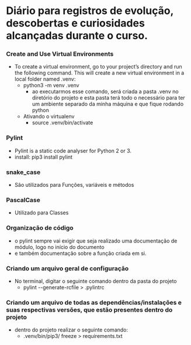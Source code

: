 # Diário para registros de evolução, descobertas e curiosidades alcançadas durante o curso. 

### Create and Use Virtual Environments
- To create a virtual environment, go to your project’s directory and run the following command. This will create a new virtual environment in a local folder named .venv:
  - python3 -m venv .venv
    - ao executarmos esse comando, será criada a pasta .venv no diretório do projeto e esta pasta terá todo o necessário para ter um ambiente separado da minha máquina e que fique rodando python 
  - Ativando o virtualenv
    - source .venv/bin/activate

### Pylint
- Pylint is a static code analyser for Python 2 or 3.
- install: pip3 install pylint

### snake_case
- São utilizados para Funções, variáveis e métodos

### PascalCase
- Utilizado para Classes

### Organização de código
- o pylint sempre vai exigir que seja realizado uma documentação de módulo, logo no início do documento
- e também documentação sobre a função criada em si.
<!-- 18 MINUTOS -->

### Criando um arquivo geral de configuração
- No terminal, digitar o seguinte comando dentro da pasta do projeto
  - pylint --generate-rcfile > .pylintrc

### Criando um arquivo de todas as dependências/instalações e suas respectivas versões, que estão presentes dentro do projeto
  - dentro do projeto realizar o seguinte comando:
    - .venv/bin/pip3/ freeze > requirements.txt